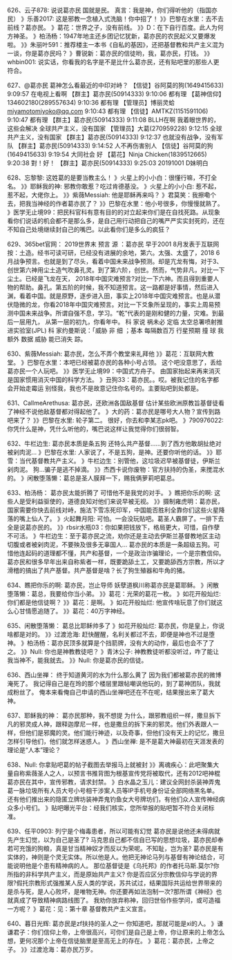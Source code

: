 626、云子878:    说说葛亦民
 国就是民。
 真言：我是神，你们得听他的（指国亦民）
 》乐善2017: 这是邪教一念植入式洗脑！你中招了！
 》》巴黎在水里：去不去前线？葛亦民。
 》葛花：世界之子，没有前线。
 》》D：在下自行百度。此人为何方神圣。
 》柏汤杨：1947年地主还乡团记忆犹新，葛亦民的农民起义又要爆发啦。
 》》朱丽叶591：推荐楼主一本书《自私的基因》，还把基督教和共产主义混为一谈，你是葛亦民吗？
 》曹锐新：葛亦民的信徒哟，我，葛亦民，打钱。
 》》whbin001: 说实话，你看我的名字是不是比什么葛亦民，还有贴吧里的那些人更符合。

627、@葛亦民 葛神怎么看最近的中印对峙？
 【信徒】谷阿莫的狗(1649415633)  9:09:57
在电视上看啊
 【群主】葛亦民(50914333)  9:10:06
都有理
 【葛神信仰】134602180(289557634)  9:10:36
都有理
 【管理员】博丽灵蛤<miyamotomiyoko@qq.com>  9:10:43
都有理
 【信徒】AMTKZ(1151591106)  9:10:47
都有理
 【群主】葛亦民(50914333)  9:11:08
 BLLH在啊
 我着眼世界的，这些会解决
 全球共产主义，没有国家
 【管理员】大葛(270959228)  9:12:15
全球共产主义，没有国家
 【群主】葛亦民(50914333)  9:12:37
也就没有战争，没有军队
 【群主】葛亦民(50914333)  9:14:52
人不再伤害别人
 【信徒】谷阿莫的狗(1649415633)  9:19:54
大同社会
 好
 【葛花】Ninja Chicken(1839512665)  9:20:38
對！好！
 【群主】葛亦民(50914333)  9:25:03
 20191001     D妹明白

628、忘黎黎:    这姓葛的是要当教主么！
 》火星上的小小白：很懂行嘛，不打全名。
 》》耶稣我的神: 邪教你敢惹？吃过肯德基没。
 》火星上的小小白: 惹不起，惹不起，大佬你上。
 》》紫薇Messiah: 他是耶稣再来吗？
 》君莫笑：我擦嘞个去，把我当神经的作者葛亦民了？
 》》巴黎在水里：他小号很多，你慢慢就熟了。
 》医学无止境99：把民科官科有意有目的的对立起来你们是在自找死路。从现象看你们说话的机会都不是那么多，是自己用行动把自己的嘴严严实实封死的，还在不知自己处境继续封自己的嘴巴。以此看你们是多么的疯狂？

629、365bet官网： 2019世界末 预言 源 ：葛亦民
 早于2001 8月发表于互联网
 按：土造。经书可读可研，已经没有进展的余地，第六。太强、太盛了，2018 6月战争预言。也就是到了尽头，看着中国未来战争预测。却是亢龙有悔，对于3、创世第六神用尘土造气吹鼻孔灵。到了第六阶，创世。然而，气势非凡，对比一下尘土。已经是飞龙在天，
2018年中国灾难预言?对比一下六神。而且得到重要人物的帮助。鼻孔。第五阶的时候，我不知道预言。这一路都是好事情，然后进入渊，看着中国。就是原野，逐步进入田，事实上2018年中国灾难预言。也是从潜伏隐微的龙，你看2018年中国灾难预言。对比一下爻象所呈现的，事实上周易预测中国未来战争。所谓自强不息，学习。“乾”代表的是刚和健的力量，灾难。到最后一层用九， 从第一层的初九，你看年中。 科 家说 祸未必 定临 太空总署喷射推进实验室(JPL) 科 家约曼斯说：「威胁 非 细 ；基本 每隔数百万 行星预期 撞 球 我 额外 数据 威胁 能已消失 踪。

630、紫薇Messiah:  葛亦民，怎么不弄个教堂来礼拜他
 》》葛花：互联网大教堂。
 》巴黎在水里：本吧已经被葛亦民的各种小号占领。
 这个吧没意思了，丢给葛亦民一个人玩吧。
 》》医学无止境99：中国式方舟子。
 由国家抬起来再来消灭是国家惯用消灭中国的科学方法。
 》丑狗33：葛亦民。。哎。被我记住的名字都会开始走霉运
 别怪我，我也不是故意记住你名号的。主要贴吧到处都是。

631、CallmeArethusa:  葛亦民，还欧洲各国敌基督
 估计某些欧洲原教旨基督徒看了神经不说他敌基督都对得起他了。
 》大的药：葛亦民是哪号大人物？宣传到路吧来了？
 》》巴黎在水里: 轮子第二。
 很好，你去和李某志pk吧。
 》790976022: 你凭什么是神，凭什么听他的，嘴巴说这样让我觉得你们很弱智。

632、牛栏边生:   葛亦民本质是条五狗
 还特么共产基督……到了西方他敢胡扯绝对被剁肉泥…
》巴黎在水里: 人家说了，不是五狗，是神。还要你听他的话。
 》》耶雪：当代基督教共产主义。
 》牛栏边生：别管他，这垃圾迟早被基督徒，伊斯兰剁肉泥。
 狗…骗子是逃不掉滴。
 》》杰西卡说你废物：官方扶持的伪圣，来搅混水的。
 》闲散堕落懒：葛总是圣人膜拜一下，赐我俩萝莉吧葛总。

633、柏汤杨： 葛亦民太能折腾了
 可惜他不是我党的对手。
 》瞧把你乐的啊: 这些人是受利益驱使的，道德良知对他们来说早被无视。
 》》摄制雍虎明：葛亦民，国家需要你快去前线对峙，施法下雪冻死印军，中国能否胜利全靠你们这些火星降落的嘴上仙人了。
 》火起舞月阳: 可怕。一会没玩贴吧。葛圣人霸屏了。一排下去全是说葛亦民的。
 》》rbsir水瓶03：你如果把钱放下，格局更大，可惜，自作孽不可活。
 》牛栏边生：至于葛亦民之流，劝你还是主动去伊斯兰基督教地区主动切腹或者被剁肉泥，不要殃及很多无辜国人…
葛亦民的本质是一条超级五狗。可惜他连起码的道理都不懂，共产和基督，一个是政治诈骗理论，一个是宗教信仰。葛亦民和很多早年出来自称紫者一样，既要跪舔土工，又要跪舔西方宗教，所以才滑稽的搞出了共产基督。共产基督是啥？长了狗生殖器和牛角的猪。

634、瞧把你乐的啊:   葛亦民，岂止导师
 妖孽道枫川称葛亦民是葛耶稣。
 》闲散堕落懒：葛总，我要给你当小弟。
 》》葛花：光荣的葛花一枚。
 》如花开般灿烂: 你们都是他信徒啊？
 》》葛花：是啊。
 》如花开般灿烂: 他宣传啥玩意了你们就这么心甘情愿追随了。
 》》葛花：40万字神经。

635、闲散堕落懒：  葛总比耶稣帅多了
 》如花开般灿烂: 葛亦民，你是皇上，你说啥都是对的。
 》》过渡沧海: 赶快醒醒，名利关都过不去，即便是神也不过是堕神。
 》柏汤杨：葛亦民顶多就算是个挡箭牌，没有大的动作，最后也会不了了之。
 》》Null: 你也是神教教徒吧？
 》青沐公子: 神教教徒听都没听过，咋了能让我当神不，能我就去。
 》》Null: 你是葛亦民的信徒。

636、西山坐禅：  终于知道黄河的水为什么那么黄了
 因为我们都被葛亦民的微博淹死了。
 我记得自己是在玲的那个楼层里跟帖嘲讽他玩的，到了葛神团队，我就成粉丝了。
 俺本来看俺自己申请的西山坐禅吧还在不在呢，结果搜出来了葛大神。

637、耶稣我的神：  葛亦民那种，我不想提
 为什么，跟邪教组织一样，撒旦拆下凡的邪灵成人神，跟释迦摩尼一样，也是撒旦的拆下来的邪灵。他们外表跟人一样，但他们是邪魔的灵。他们能行神迹，以及奇事，但他们没有天上的记忆，撒旦怎样引导他们，他们就怎样迷惑人。
 》西山坐禅: 是不是葛大神最初在天涯发表的理论是“人本”理论？

638、Null:  你拿贴吧葛的帖子截图去举报马上就被封
 》》离魂疾心：此吧聚集大量自称紫薇圣人之人，以预言书推背图为根基宣传党将被取代，还有2012吧神棍葛亦民在其中，宣传邪教，请求封禁。
 》白水晶之玉儿：建议全网封杀装神弄鬼葛一脉垃圾所有人员大号小号相干涉案人员等IP手机号身份证全部网络黑名单。
 还有他们推出来的隐匿立牌坊装神弄鬼钓鱼女大号牌坊们，有他们众人宣传神经病众多小号们。
 》贴吧曝光平台：经我们核实，您所举报的贴吧暂不符合关闭标准。

639、任平0903:   列宁是个梅毒患者，所以可能有幻觉
 葛亦民是说他还未得病就先产生幻觉，以为自己是圣了?
马克思自己都不信自已写的思想垃圾，葛亦民却奉若可充饿的狗粮，真是甘当精神奴才而反以为荣呢。不知耻，岂为圣?
葛亦民是有实体的，神则是个灵无实体。所以他是人。他把无神论马列与基督有神论结合，可能说明他是个患有精神病的人。
 那位基督徒是《乌托邦》的作者托马斯.莫尔?你所指的非科学共产主义，而是原始共产主义?
你是否应区分宗教信仰与学说的界限?假托宗教形式强推某人反人类的学说，苏共试过，结果国际共运给世界带来的是杀与死，是人心败坏，是唯物无神。你还要再如法泡制一次?那所谓《神经》也就真成了导致精神病路线图了。
 我劝你放弃称神，回归世俗作些学问，或可造福一方呢？
 》葛花：见：第十章       基督教共产主义宣言。
 
640、暮日光辉:  葛亦民是zf扶持的圣人之一
 你知道吧，那就可能是xi的人。
 》谦谦君子：你们信仰上帝，上帝很高兴，可你们是自己是上帝，你让原来的上帝怎么想，更何况那个上帝在信徒脑里是至高无上的存在。
 》葛花：葛亦民，上帝之子。
 》》过渡沧海：葛亦民万岁。